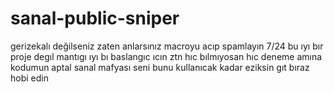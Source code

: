 # sanal-public-sniper
gerizekalı değilseniz zaten anlarsınız macroyu acıp spamlayın 7/24 bu ıyı bır proje degıl mantıgı ıyı bı baslangıc ıcın ztn hıc bılmıyosan hıc deneme amına kodumun aptal sanal mafyası seni bunu kullanıcak kadar eziksin gıt bıraz hobi edin
